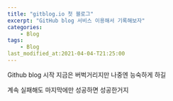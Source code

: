 ```yaml
---
title: "gitblog.io 첫 블로그"
excerpt: "GitHub blog 서비스 이용해서 기록해보자"
categories:
	- Blog
tags:
	- Blog
last_modified_at:2021-04-04-T21:25:00
---
```

Github blog 시작 지금은 버벅거리지만 나중엔 능숙하게 하길

계속 실패해도 마지막에만 성공하면 성공한거지
